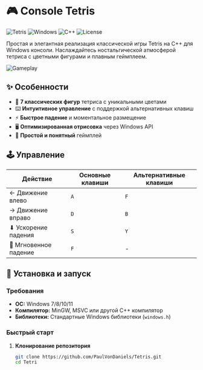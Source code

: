 # 🎮 Console Tetris

![Tetris](https://img.shields.io/badge/Game-Tetris-blueviolet)
![Windows](https://img.shields.io/badge/Platform-Windows-0078d7)
![C++](https://img.shields.io/badge/Language-C++-00599c)
![License](https://img.shields.io/badge/License-MIT-green)

Простая и элегантная реализация классической игры Tetris на C++ для Windows консоли. Наслаждайтесь ностальгической атмосферой тетриса с цветными фигурами и плавным геймплеем.

![Gameplay](https://via.placeholder.com/600x300?text=Tetris+Gameplay+Screenshot)

## ✨ Особенности

- 🎨 **7 классических фигур** тетриса с уникальными цветами
- ⌨️ **Интуитивное управление** с поддержкой альтернативных клавиш
- ⚡ **Быстрое падение** и моментальное размещение
- 🖥️ **Оптимизированная отрисовка** через Windows API
- 🎯 **Простой и понятный** геймплей

## 🕹️ Управление

| Действие | Основные клавиши | Альтернативные клавиши |
|----------|------------------|------------------------|
| ← Движение влево | `A` | `F` |
| → Движение вправо | `D` | `B` |
| ⬇ Ускорение падения | `S` | `Y` |
| 🚀 Мгновенное падение | `F` | - |

## 🚀 Установка и запуск

### Требования
- **ОС:** Windows 7/8/10/11
- **Компилятор:** MinGW, MSVC или другой C++ компилятор
- **Библиотеки:** Стандартные Windows библиотеки (`windows.h`)

### Быстрый старт

1. **Клонирование репозитория**
   ```bash
   git clone https://github.com/PaulVonDaniels/Tetris.git
   cd Tetri
